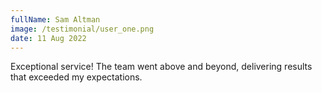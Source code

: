 ```yaml
---
fullName: Sam Altman
image: /testimonial/user_one.png
date: 11 Aug 2022
---
```


Exceptional service! The team went above and beyond, delivering results that exceeded my expectations.

